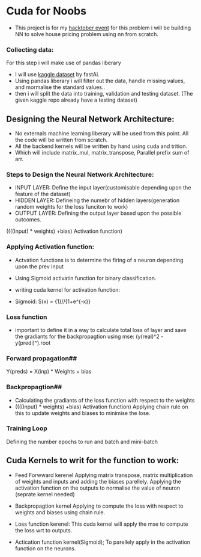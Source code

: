 <div>
<h1>Cuda for Noobs</h1>
</div>

- This project is for my [hacktober event](https://github.com/GDG-GTBIT/Hacktoberfest-2024-AIML)
for this problem i will be building NN to solve house pricing problem using nn from scratch. 

### Collecting data:
For this step i will make use of pandas liberary
- I will use [kaggle dataset](https://www.kaggle.com/code/stpeteishii/titanic-fastai) by fastAi.
- Using pandas liberary i will filter out the data, handle missing values, and mormalise the standard values..
- then i will split the data into training, validation and testing dataset. (The given kaggle repo already have a testing dataset)

## Designing the Neural Network Architecture:
- No externals machine learning liberary will be used from this point. All the code will be written from scratch.
- All the backend kernels will be written by hand using cuda and trition.
- Which will include matrix_mul, matrix_transpose, Parallel prefix sum of arr.

### Steps to Design the Neural Network Architecture: 

- INPUT LAYER: Define the input layer(customisable depending upon the feature of the dataset)
- HIDDEN LAYER: Defineing the numebr of hidden layers(generation random weights for the loss funciton to work)
- OUTPUT LAYER: Defining the output layer based upon the possible outcomes.

((((Input) * weights) +bias) Activation function)

### Applying Activation function: 
- Actvation functions is to determine the firing of a neuron depending upon the prev input
- Using Sigmoid activatin function for binary classification. 

- writing cuda kernel for activation function: 
- Sigmoid: S(x) = {1}//{1+e^{-x}}

### Loss function
- important to define it in a way to calculate total loss of layer and save the gradiants for the backpropagtion
using mse: (y(real)^2 -y(predi)^).root 

### Forward propagation##
Y(preds) = X(inp) * Weights + bias

### Backpropagtion##
- Calculating the gradiants of the loss function with respect to the weights
- ((((Input) * weights) +bias) Activation function) Applying chain rule on this
to update weights and biases to minimise the lose.

### Training Loop
Defining the number epochs to run and batch and mini-batch



## Cuda Kernels to writ for the function to work:
- Feed Forwward kerenel
Applying matrix transpose, matrix multiplication of weights and inputs and adding the biases parellely. 
Applying the activation function on the outputs to normalise the value of neuron (seprate kernel needed)

- Backpropagtion kernel
Applying to compute the loss with respect to weights and biases using chain rule.

- Loss function kerenel:
This cuda kernel will apply the mse to compute the loss wrt to outputs.

- Actication function kernel(Sigmoid);
To parellely apply in the activation function on the neurons. 
